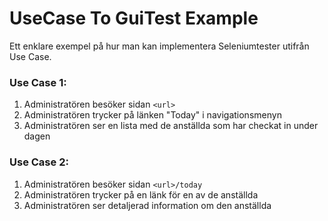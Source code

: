 # UseCase To GuiTest Example
Ett enklare exempel på hur man kan implementera Seleniumtester utifrån Use Case.

### Use Case 1: 
 1. Administratören besöker sidan `<url>`
 2. Administratören trycker på länken "Today" i navigationsmenyn
 3. Administratören ser en lista med de anställda som har checkat in under dagen

### Use Case 2:
 1. Administratören besöker sidan `<url>/today`
 2. Administratören trycker på en länk för en av de anställda
 3. Administratören ser detaljerad information om den anställda

